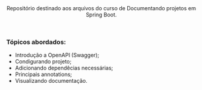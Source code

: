 <div align="center">

  
  <br>
  <br>
  <p>Repositório destinado aos arquivos do curso de Documentando projetos em Spring Boot.</p>
  <br>
  <div align="justify">
  <h3>Tópicos abordados:</h3>
  
   + Introdução a OpenAPI (Swagger);
   + Condigurando projeto;
   + Adicionando dependêcias necessárias;
   + Principais annotations;
   + Visualizando documentação.

  </div>
</div>
